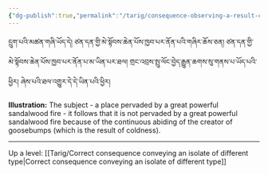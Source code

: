 ```yaml
---
{"dg-publish":true,"permalink":"/tarig/consequence-observing-a-result-contradictory-with-a-pervader-and-conveying-an-autonomous-sign-observing-a-pervaded-contradictory-with-a-cause/"}
---
```


དྲུག་པའི་མཚན་གཞི་ཡོད་དེ། ཙན་དན་གྱི་མེ་སྟོབས་ཆེན་པོས་ཁྱབ་པར་ནོན་པའི་གཞིར་ཆོས་ཅན། 
ཙན་དན་གྱི་མེ་སྟོབས་ཆེན་པོས་ཁྱབ་པར་ནོན་པ་མ་ཡིན་པར་ཐལ། གྲང་འབྲས་སྤུ་ལོང་བྱེད་རྒྱུན་ཆགས་སུ་གནས་པ་ཡོད་པའི་ཕྱིར། 
ཞེས་པའི་ཐལ་འགྱུར་དེ་དེ་ཡིན་པའི་ཕྱིར།

**Illustration:** The subject - a place pervaded by a great powerful sandalwood fire - it follows that it is not pervaded by a great powerful sandalwood fire because of the continuous abiding of the creator of goosebumps (which is the result of coldness).



---
Up a level: [[Tarig/Correct consequence conveying an isolate of different type\|Correct consequence conveying an isolate of different type]]